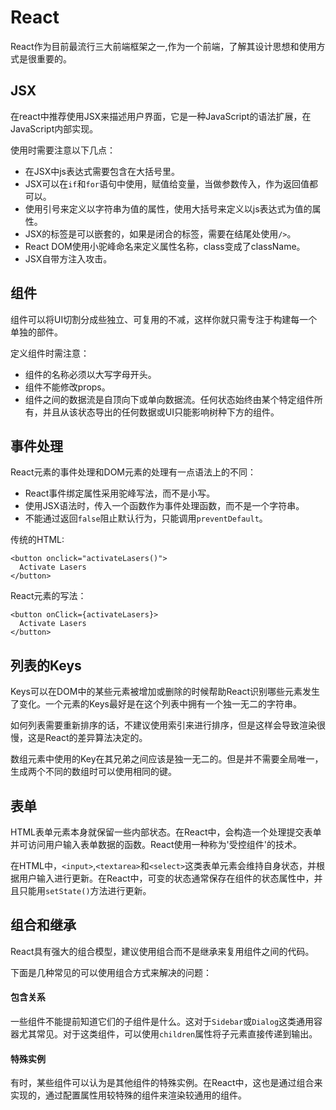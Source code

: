# React

React作为目前最流行三大前端框架之一,作为一个前端，了解其设计思想和使用方式是很重要的。

## JSX

在react中推荐使用JSX来描述用户界面，它是一种JavaScript的语法扩展，在JavaScript内部实现。

使用时需要注意以下几点：

- 在JSX中js表达式需要包含在大括号里。
- JSX可以在`if`和`for`语句中使用，赋值给变量，当做参数传入，作为返回值都可以。
- 使用引号来定义以字符串为值的属性，使用大括号来定义以js表达式为值的属性。
- JSX的标签是可以嵌套的，如果是闭合的标签，需要在结尾处使用`/>`。
- React DOM使用小驼峰命名来定义属性名称，class变成了className。
- JSX自带方注入攻击。

## 组件

组件可以将UI切割分成些独立、可复用的不减，这样你就只需专注于构建每一个单独的部件。

定义组件时需注意：
- 组件的名称必须以大写字母开头。
- 组件不能修改props。
- 组件之间的数据流是自顶向下或单向数据流。任何状态始终由某个特定组件所有，并且从该状态导出的任何数据或UI只能影响树种下方的组件。

## 事件处理

React元素的事件处理和DOM元素的处理有一点语法上的不同：

- React事件绑定属性采用驼峰写法，而不是小写。
- 使用JSX语法时，传入一个函数作为事件处理函数，而不是一个字符串。
- 不能通过返回`false`阻止默认行为，只能调用`preventDefault`。

传统的HTML:

```
<button onclick="activateLasers()">
  Activate Lasers
</button>
```

React元素的写法：

```
<button onClick={activateLasers}>
  Activate Lasers
</button>
```

## 列表的Keys

Keys可以在DOM中的某些元素被增加或删除的时候帮助React识别哪些元素发生了变化。一个元素的Keys最好是在这个列表中拥有一个独一无二的字符串。

如何列表需要重新排序的话，不建议使用索引来进行排序，但是这样会导致渲染很慢，这是React的差异算法决定的。

数组元素中使用的Key在其兄弟之间应该是独一无二的。但是并不需要全局唯一，生成两个不同的数组时可以使用相同的键。

## 表单

HTML表单元素本身就保留一些内部状态。在React中，会构造一个处理提交表单并可访问用户输入表单数据的函数。React使用一种称为'受控组件'的技术。

在HTML中，`<input>`,`<textarea>`和`<select>`这类表单元素会维持自身状态，并根据用户输入进行更新。在React中，可变的状态通常保存在组件的状态属性中，并且只能用`setState()`方法进行更新。

## 组合和继承

React具有强大的组合模型，建议使用组合而不是继承来复用组件之间的代码。

下面是几种常见的可以使用组合方式来解决的问题：

#### 包含关系

一些组件不能提前知道它们的子组件是什么。这对于`Sidebar`或`Dialog`这类通用容器尤其常见。对于这类组件，可以使用`children`属性将子元素直接传递到输出。

#### 特殊实例

有时，某些组件可以认为是其他组件的特殊实例。在React中，这也是通过组合来实现的，通过配置属性用较特殊的组件来渲染较通用的组件。






